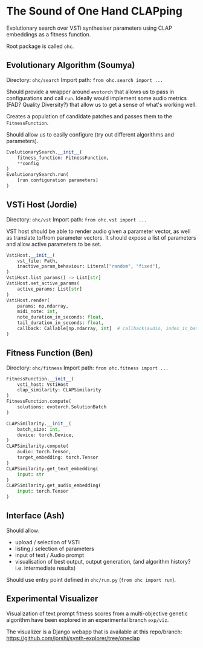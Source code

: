 # The Sound of One Hand CLAPping

Evolutionary search over VSTi synthesiser parameters using CLAP embeddings as a fitness function.

Root package is called `ohc`.

## Evolutionary Algorithm (Soumya)

Directory: `ohc/search`
Import path: `from ohc.search import ...`

Should provide a wrapper around `evotorch` that allows us to pass in configurations and call `run`. Ideally would implement some audio metrics (FAD? Quality Diversity?) that allow us to get a sense of what's working well.

Creates a population of candidate patches and passes them to the `FitnessFunction`.

Should allow us to easily configure (try out different algorithms and parameters).

```python
EvolutionarySearch.__init__(
    fitness_function: FitnessFunction,
    **config
)
EvolutionarySearch.run(
    [run configuration parameters]
)
```

## VSTi Host (Jordie)

Directory: `ohc/vst`
Import path: `from ohc.vst import ...`

VST host should be able to render audio given a parameter vector, as well as translate to/from parameter vectors. It should expose a list of parameters and allow active parameters to be set.

```python
VstiHost.__init__(
    vst_file: Path,
    inactive_param_behaviour: Literal["random", "fixed"],
)
VstiHost.list_params() -> List[str]
VstiHost.set_active_params(
    active_params: List[str]
)
VstiHost.render(
    params: np.ndarray,
    midi_note: int,
    note_duration_in_seconds: float,
    tail_duration_in_seconds: float,
    callback: Callable[np.ndarray, int]  # callback(audio, index_in_batch) -- should be called for each batch item as soon as the output is ready.
)
```

## Fitness Function (Ben)

Directory: `ohc/fitness`
Import path: `from ohc.fitness import ...`

```python
FitnessFunction.__init__(
    vsti_host: VstiHost
    clap_similarity: CLAPSimilarity
)
FitnessFunction.compute(
    solutions: evotorch.SolutionBatch
)

CLAPSimilarity.__init__(
    batch_size: int,
    device: torch.Device,
)
CLAPSimilarity.compute(
    audio: torch.Tensor,
    target_embedding: torch.Tensor
)
CLAPSimilarity.get_text_embedding(
    input: str
)
CLAPSimilarity.get_audio_embedding(
    input: torch.Tensor
)
```

## Interface (Ash)

Should allow:

- upload / selection of VSTi
- listing / selection of parameters
- input of text / Audio prompt
- visualisation of best output, output generation, (and algorithm history? i.e. intermediate results)

Should use entry point defined in `ohc/run.py` (`from ohc import run`).

## Experimental Visualizer

Visualization of text prompt fitness scores from a multi-objective genetic algorithm
have been explored in an experimental branch `exp/viz`.

The visualizer is a Django webapp that is available at this repo/branch: https://github.com/jorshi/synth-explorer/tree/oneclap

